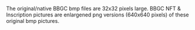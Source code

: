 The original/native BBGC bmp files are 32x32 pixels large. BBGC NFT & Inscription pictures are enlargened png versions (640x640 pixels) of these original bmp pictures.
